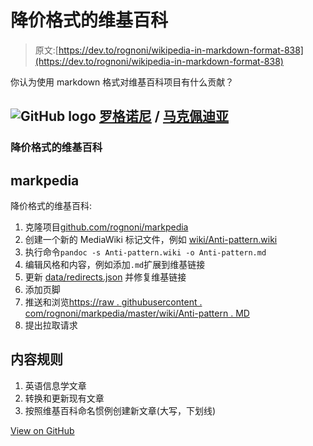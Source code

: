 # 降价格式的维基百科

> 原文:[https://dev.to/rognoni/wikipedia-in-markdown-format-838](https://dev.to/rognoni/wikipedia-in-markdown-format-838)

你认为使用 markdown 格式对维基百科项目有什么贡献？

## ![GitHub logo](../Images/a73f630113876d78cff79f59c2125b24.png) [罗格诺尼](https://github.com/rognoni) / [马克佩迪亚](https://github.com/rognoni/markpedia)

### 降价格式的维基百科

<article class="markdown-body entry-content container-lg" itemprop="text">

# markpedia

降价格式的维基百科:

1.  克隆项目[github.com/rognoni/markpedia](https://github.com/rognoni/markpedia)
2.  创建一个新的 MediaWiki 标记文件，例如 [wiki/Anti-pattern.wiki](https://en.wikipedia.org/w/index.php?title=Anti-pattern&action=edit)
3.  执行命令`pandoc -s Anti-pattern.wiki -o Anti-pattern.md`
4.  编辑风格和内容，例如添加`.md`扩展到维基链接
5.  更新 [data/redirects.json](https://github.com/rognoni/markpedia/blob/master/data/redirects.json) 并修复维基链接
6.  添加页脚
7.  推送和浏览[https://raw . githubusercontent . com/rognoni/markpedia/master/wiki/Anti-pattern . MD](https://monastic.netlify.com/#/url/https://raw.githubusercontent.com/rognoni/markpedia/master/wiki/Anti-pattern.md)
8.  提出拉取请求

## 内容规则

1.  英语信息学文章
2.  转换和更新现有文章
3.  按照维基百科命名惯例创建新文章(大写，下划线)

</article>

[View on GitHub](https://github.com/rognoni/markpedia)